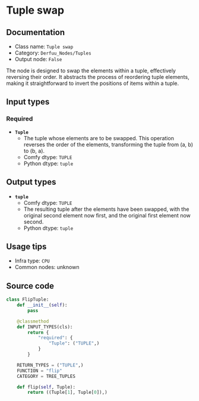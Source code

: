 # Tuple swap
## Documentation
- Class name: `Tuple swap`
- Category: `Derfuu_Nodes/Tuples`
- Output node: `False`

The node is designed to swap the elements within a tuple, effectively reversing their order. It abstracts the process of reordering tuple elements, making it straightforward to invert the positions of items within a tuple.
## Input types
### Required
- **`Tuple`**
    - The tuple whose elements are to be swapped. This operation reverses the order of the elements, transforming the tuple from (a, b) to (b, a).
    - Comfy dtype: `TUPLE`
    - Python dtype: `tuple`
## Output types
- **`tuple`**
    - Comfy dtype: `TUPLE`
    - The resulting tuple after the elements have been swapped, with the original second element now first, and the original first element now second.
    - Python dtype: `tuple`
## Usage tips
- Infra type: `CPU`
- Common nodes: unknown


## Source code
```python
class FlipTuple:
    def __init__(self):
        pass

    @classmethod
    def INPUT_TYPES(cls):
        return {
            "required": {
                "Tuple": ("TUPLE",)
            }
        }

    RETURN_TYPES = ("TUPLE",)
    FUNCTION = "flip"
    CATEGORY = TREE_TUPLES

    def flip(self, Tuple):
        return ((Tuple[1], Tuple[0]),)

```
